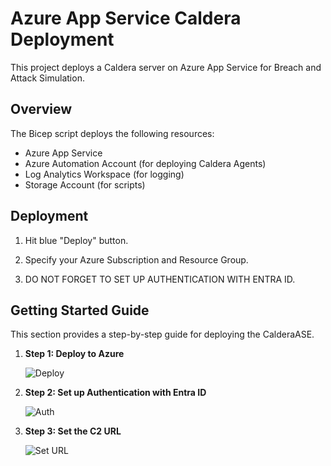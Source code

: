 # Azure App Service Caldera Deployment

This project deploys a Caldera server on Azure App Service for Breach and Attack Simulation.

## Overview

The Bicep script deploys the following resources:

- Azure App Service 
- Azure Automation Account (for deploying Caldera Agents)
- Log Analytics Workspace (for logging)
- Storage Account (for scripts)

## Deployment

1. Hit blue "Deploy" button.

2. Specify your Azure Subscription and Resource Group.

3. DO NOT FORGET TO SET UP AUTHENTICATION WITH ENTRA ID.


## Getting Started Guide

This section provides a step-by-step guide for deploying the CalderaASE.

1. **Step 1: Deploy to Azure**

   ![Deploy](./images/clone-repo.png)

2. **Step 2: Set up Authentication with Entra ID**

   ![Auth](./images/navigate-directory.png)

3. **Step 3: Set the C2 URL**

   ![Set URL](./images/run-command.png)
